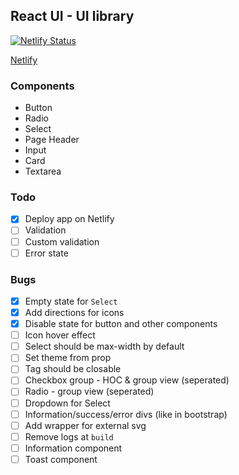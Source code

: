 ## React UI - UI library

[![Netlify Status](https://api.netlify.com/api/v1/badges/d5ec7096-2e27-46ef-b409-12f116e0bb2f/deploy-status)](https://app.netlify.com/sites/codedrops-react-ui/deploys)

[Netlify](https://codedrops-react-ui.netlify.app)

### Components

- Button
- Radio
- Select
- Page Header
- Input
- Card
- Textarea

### Todo

- [x] Deploy app on Netlify
- [ ] Validation
- [ ] Custom validation
- [ ] Error state

### Bugs

- [x] Empty state for `Select`
- [x] Add directions for icons
- [x] Disable state for button and other components
- [ ] Icon hover effect
- [ ] Select should be max-width by default
- [ ] Set theme from prop
- [ ] Tag should be closable
- [ ] Checkbox group - HOC & group view (seperated)
- [ ] Radio - group view (seperated)
- [ ] Dropdown for Select
- [ ] Information/success/error divs (like in bootstrap)
- [ ] Add wrapper for external svg
- [ ] Remove logs at `build`
- [ ] Information component
- [ ] Toast component

